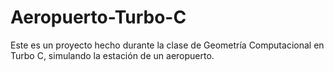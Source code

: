 # Aeropuerto-Turbo-C
Este es un proyecto hecho durante la clase de Geometría Computacional en Turbo C, simulando la estación de un aeropuerto.
